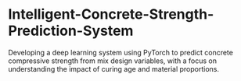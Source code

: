 # Intelligent-Concrete-Strength-Prediction-System
Developing a deep learning system using PyTorch to predict concrete compressive strength from mix design variables, with a focus on understanding the impact of curing age and material proportions.

